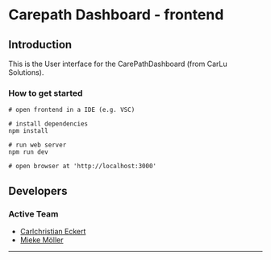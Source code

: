 Carepath Dashboard - frontend
============================================================


Introduction
------------

This is the User interface for the CarePathDashboard (from CarLu Solutions).

### How to get started

```
# open frontend in a IDE (e.g. VSC)

# install dependencies
npm install

# run web server
npm run dev

# open browser at 'http://localhost:3000'
```


Developers
----------

### Active Team

- [Carlchristian Eckert](https://github.com/slizzered)
- [Mieke Möller](https://github.com/Miiiluuu)



********************************************************************************